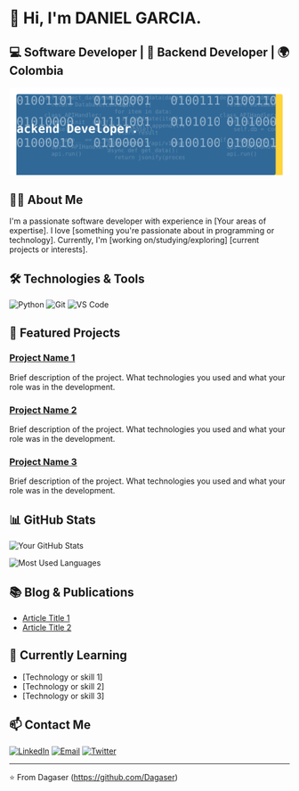 # 👋 Hi, I'm DANIEL GARCIA.

## 💻 Software Developer | 🌟 Backend Developer | 🌍 Colombia

![Developer Profile Banner](https://raw.githubusercontent.com/Dagaser/Dagaser/7e0b51c081553b18ee9d4dd3deb9c1f58321854b/banner.svg)

## 👨‍💻 About Me

I'm a passionate software developer with experience in [Your areas of expertise]. I love [something you're passionate about in programming or technology]. Currently, I'm [working on/studying/exploring] [current projects or interests].

## 🛠️ Technologies & Tools

![Python](https://img.shields.io/badge/-Python-3776AB?style=flat-square&logo=python&logoColor=white)
![Git](https://img.shields.io/badge/-Git-F05032?style=flat-square&logo=git&logoColor=white)
![VS Code](https://img.shields.io/badge/-VS%20Code-007ACC?style=flat-square&logo=visual-studio-code)
<!-- Add or replace with your technologies -->

## 🚀 Featured Projects

### [Project Name 1](https://github.com/username/project1)
Brief description of the project. What technologies you used and what your role was in the development.

### [Project Name 2](https://github.com/username/project2)
Brief description of the project. What technologies you used and what your role was in the development.

### [Project Name 3](https://github.com/username/project3)
Brief description of the project. What technologies you used and what your role was in the development.

## 📊 GitHub Stats

![Your GitHub Stats](https://github-readme-stats.vercel.app/api?username=YourUsername&show_icons=true&theme=radical)

![Most Used Languages](https://github-readme-stats.vercel.app/api/top-langs/?username=YourUsername&layout=compact&theme=radical)

## 📚 Blog & Publications

- [Article Title 1](https://link-to-your-blog.com/article1)
- [Article Title 2](https://link-to-your-blog.com/article2)
<!-- Optional: if you have a blog or write on platforms like Medium -->

## 🌱 Currently Learning

- [Technology or skill 1]
- [Technology or skill 2]
- [Technology or skill 3]

## 📫 Contact Me

[![LinkedIn](https://img.shields.io/badge/-LinkedIn-0A66C2?style=flat-square&logo=linkedin&logoColor=white)](https://www.linkedin.com/in/yourusername/)
[![Email](https://img.shields.io/badge/-Email-D14836?style=flat-square&logo=gmail&logoColor=white)](mailto:your@email.com)
[![Twitter](https://img.shields.io/badge/-Twitter-1DA1F2?style=flat-square&logo=twitter&logoColor=white)](https://twitter.com/yourusername)
<!-- Customize with your social networks -->

---

⭐️ From Dagaser (https://github.com/Dagaser)
